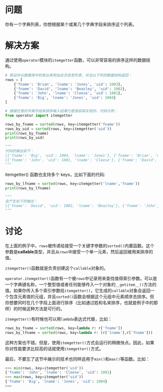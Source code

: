 # 问题
你有一个字典列表，你想根据某个或某几个字典字段来排序这个列表。

# 解决方案
通过使用` operator `模块的` itemgetter `函数，可以非常容易的排序这样的数据结构。

```python
# 假设你从数据库中检索出来网站会员信息列表，并且以下列的数据结构返回：
rows = [
    {'fname': 'Brian', 'lname': 'Jones', 'uid': 1003},
    {'fname': 'David', 'lname': 'Beazley', 'uid': 1002},
    {'fname': 'John', 'lname': 'Cleese', 'uid': 1001},
    {'fname': 'Big', 'lname': 'Jones', 'uid': 1004}
]

# 根据任意的字典字段来排序输入结果行是很容易实现的，代码示例：
from operator import itemgetter

rows_by_fname = sorted(rows, key=itemgetter('fname'))
rows_by_uid = sorted(rows, key=itemgetter('uid'))
print(rows_by_fname)
print(rows_by_uid)

"""
代码的输出如下：
[{'fname': 'Big', 'uid': 1004, 'lname': 'Jones'}, {'fname': 'Brian', 'uid': 1003, 'lname': 'Jones'}, {'fname': 'David', 'uid': 1002, 'lname': 'Beazley'}, {'fname': 'John', 'uid': 1001, 'lname': 'Cleese'}]
[{'fname': 'John', 'uid': 1001, 'lname': 'Cleese'}, {'fname': 'David', 'uid': 1002, 'lname': 'Beazley'}, {'fname': 'Brian', 'uid': 1003, 'lname': 'Jones'}, {'fname': 'Big', 'uid': 1004, 'lname': 'Jones'}]
"""

```
itemgetter() 函数也支持多个 keys，比如下面的代码:
```python
rows_by_lfname = sorted(rows, key=itemgetter('lname','fname'))
print(rows_by_lfname)

"""
会产生如下的输出：
[{'fname': 'David', 'uid': 1002, 'lname': 'Beazley'}, {'fname': 'John', 'uid': 1001, 'lname': 'Cleese'}, {'fname': 'Big', 'uid': 1004, 'lname': 'Jones'}, {'fname': 'Brian', 'uid': 1003, 'lname': 'Jones'}]
"""

```

# 讨论
在上面的例子中，`rows`被传递给接受一个关键字参数的`sorted()`内置函数。这个参数是**callable**类型，并且从`rows`中接受一个单一元素，然后返回被用来排序的值。

`itemgetter()`函数就是负责创建这个`callable`对象的。

`operator.itemgetter()`函数有一个被`rows`中记录用来查找值得索引参数。可以是一个字典键名称，一个整型值或者任何能够传入一个对象的`__getitem__()`方法的值。如果你传入多个索引参数给`itemgetter()`，它生成的`callable`对象会返回一个包含元素值的元组，并且`sorted()`函数会根据这个元组中元素顺序去排序。但你想要同时在几个字段上面进行排序（比如通过姓和名来排序，也就是例子中的那样）的时候这种方法是可行的。

`itemgetter()`有时候也可以用`lambda`表达式代替，比如：
```python
rows_by_fname = sorted(rows, key=lambda r: r['fname'])
rows_by_lfname = sorted(rows, key=lambda r: (r['lname'],r['fname']))
```

这种方案也不错。但是，使用` itemgetter() `方式会运行的稍微快点。因此，如果你对性能要求比较高的话就使用` itemgetter() `方式。

最后，不要忘了这节中展示的技术也同样适用于` min() `和` max() `等函数。比如：

```python
>>> min(rows, key=itemgetter('uid'))
{'fname': 'John', 'lname': 'Cleese', 'uid': 1001}
>>> max(rows, key=itemgetter('uid'))
{'fname': 'Big', 'lname': 'Jones', 'uid': 1004}
>>>
```

